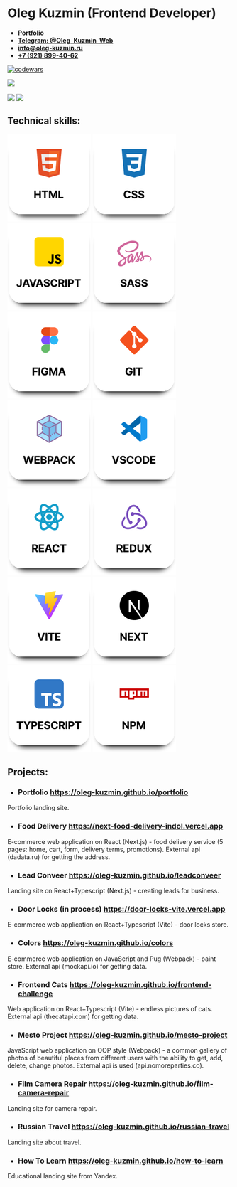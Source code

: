 # Oleg Kuzmin (Frontend Developer)

- <a href='https://oleg-kuzmin.github.io/portfolio'><b>Portfolio</b></a>
- <a href='https://t.me/Oleg_Kuzmin_Web'><b>Telegram: @Oleg_Kuzmin_Web</b></a>
- <a href='mailto:info@oleg-kuzmin.ru'><b>info@oleg-kuzmin.ru</b></a>
- <a href='tel:+79218994062'><b>+7 (921) 899-40-62</b></a>

[![codewars](https://www.codewars.com/users/oleg-kuzmin/badges/large)](https://www.codewars.com/users/oleg-kuzmin)

![](https://github-profile-summary-cards.vercel.app/api/cards/profile-details?username=oleg-kuzmin&theme=aura)

![](https://github-profile-summary-cards.vercel.app/api/cards/repos-per-language?username=oleg-kuzmin&theme=aura) ![](http://github-profile-summary-cards.vercel.app/api/cards/most-commit-language?username=oleg-kuzmin&theme=aura)

## Technical skills:

<div>  
  <img src='./images/html.svg' alt="Logo html" />   
  <img src='./images/css.svg' alt="Logo css" />  
  <img src='./images/javascript.svg' alt="Logo javascript" />  
  <img src='./images/sass.svg' alt="Logo sass" />  
  <img src='./images/figma.svg' alt="Logo figma" />
  <img src='./images/git.svg' alt="Logo git" />
  <img src='./images/webpack.svg' alt="Logo webpack" />
  <img src='./images/vscode.svg' alt="Logo vscode" />
  <img src='./images/react.svg' alt="Logo react" />
  <img src='./images/redux.svg' alt="Logo redux" />
  <img src='./images/vite.svg' alt="Logo vite" />
  <img src='./images/next.svg' alt="Logo next" />
  <img src='./images/typescript.svg' alt="Logo typescript" />
  <img src='./images/npm.svg' alt="Logo npm" />
</div>

## Projects:

- ### Portfolio https://oleg-kuzmin.github.io/portfolio

Portfolio landing site.

- ### Food Delivery https://next-food-delivery-indol.vercel.app

E-commerce web application on React (Next.js) - food delivery service (5 pages: home, cart, form, delivery terms, promotions). External api (dadata.ru) for getting the address.

- ### Lead Conveer https://oleg-kuzmin.github.io/leadconveer

Landing site on React+Typescript (Next.js) - creating leads for business.

- ### Door Locks (in process) https://door-locks-vite.vercel.app

E-commerce web application on React+Typescript (Vite) - door locks store.

- ### Colors https://oleg-kuzmin.github.io/colors

E-commerce web application on JavaScript and Pug (Webpack) - paint store. External api (mockapi.io) for getting data.

- ### Frontend Cats https://oleg-kuzmin.github.io/frontend-challenge

Web application on React+Typescript (Vite) - endless pictures of cats. External api (thecatapi.com) for getting data.

- ### Mesto Project https://oleg-kuzmin.github.io/mesto-project

JavaScript web application on OOP style (Webpack) - a common gallery of photos of beautiful places from different users with the ability to get, add, delete, change photos. External api is used (api.nomoreparties.co).

- ### Film Camera Repair https://oleg-kuzmin.github.io/film-camera-repair

Landing site for camera repair.

- ### Russian Travel https://oleg-kuzmin.github.io/russian-travel

Landing site about travel.

- ### How To Learn https://oleg-kuzmin.github.io/how-to-learn

Educational landing site from Yandex.
